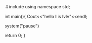 ＃include<iostream >
  using  namespace std;
  
  int  main(){
  Cout<<"hello  I is lvlv"<<endl;
  
  system("pause")
  
  return 0;
  }
